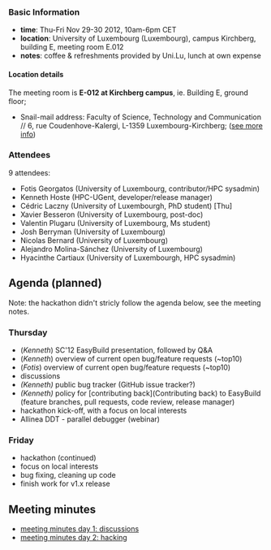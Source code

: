 ### Basic Information

* **time**: Thu-Fri Nov 29-30 2012, 10am-6pm CET
* **location**: University of Luxembourg (Luxembourg), campus Kirchberg, building E, meeting room E.012
* **notes**: coffee & refreshments provided by Uni.Lu, lunch at own expense

#### Location details

The meeting room is **E-012 at Kirchberg campus**, ie. Building E, ground floor;
* Snail-mail address: Faculty of Science, Technology and Communication // 6, rue Coudenhove-Kalergi, L-1359 Luxembourg-Kirchberg; ([see more info](http://wwwen.uni.lu/fstc/contact_and_access))

### Attendees

9 attendees:
* Fotis Georgatos (University of Luxembourg, contributor/HPC sysadmin)
* Kenneth Hoste (HPC-UGent, developer/release manager)
* Cédric Laczny (University of Luxembourgh, PhD student) [Thu]
* Xavier Besseron (University of Luxembourg, post-doc)
* Valentin Plugaru (University of Luxembourg, Ms student)
* Josh Berryman (University of Luxembourg)
* Nicolas Bernard (University of Luxembourg)
* Alejandro Molina-Sánchez  (University of Luxembourg)
* Hyacinthe Cartiaux (University of Luxembourgh, HPC sysadmin)

## Agenda (planned)

Note: the hackathon didn't stricly follow the agenda below, see the meeting notes.

### Thursday

 * (_Kenneth_) SC'12 EasyBuild presentation, followed by Q&A
 * (_Kenneth_) overview of current open bug/feature requests (~top10)
 * (_Fotis_) overview of current open bug/feature requests (~top10)
 * discussions
  * _(Kenneth)_ public bug tracker (GitHub issue tracker?)
  * _(Kenneth)_ policy for [contributing back](Contributing back) to EasyBuild (feature branches, pull requests, code review, release manager)
 * hackathon kick-off, with a focus on local interests
 * Allinea DDT - parallel debugger (webinar)

### Friday

 * hackathon (continued)
  * focus on local interests
  * bug fixing, cleaning up code
  * finish work for v1.x release

## Meeting minutes

 * [meeting minutes day 1: discussions](2nd-EasyBuild-hackathon---meeting-minutes-day-1)
 * [meeting minutes day 2: hacking](2nd-EasyBuild-hackathon---meeting-minutes-day-2)